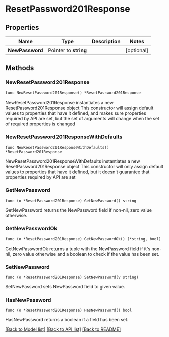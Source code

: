 # ResetPassword201Response

## Properties

Name | Type | Description | Notes
------------ | ------------- | ------------- | -------------
**NewPassword** | Pointer to **string** |  | [optional] 

## Methods

### NewResetPassword201Response

`func NewResetPassword201Response() *ResetPassword201Response`

NewResetPassword201Response instantiates a new ResetPassword201Response object
This constructor will assign default values to properties that have it defined,
and makes sure properties required by API are set, but the set of arguments
will change when the set of required properties is changed

### NewResetPassword201ResponseWithDefaults

`func NewResetPassword201ResponseWithDefaults() *ResetPassword201Response`

NewResetPassword201ResponseWithDefaults instantiates a new ResetPassword201Response object
This constructor will only assign default values to properties that have it defined,
but it doesn't guarantee that properties required by API are set

### GetNewPassword

`func (o *ResetPassword201Response) GetNewPassword() string`

GetNewPassword returns the NewPassword field if non-nil, zero value otherwise.

### GetNewPasswordOk

`func (o *ResetPassword201Response) GetNewPasswordOk() (*string, bool)`

GetNewPasswordOk returns a tuple with the NewPassword field if it's non-nil, zero value otherwise
and a boolean to check if the value has been set.

### SetNewPassword

`func (o *ResetPassword201Response) SetNewPassword(v string)`

SetNewPassword sets NewPassword field to given value.

### HasNewPassword

`func (o *ResetPassword201Response) HasNewPassword() bool`

HasNewPassword returns a boolean if a field has been set.


[[Back to Model list]](../README.md#documentation-for-models) [[Back to API list]](../README.md#documentation-for-api-endpoints) [[Back to README]](../README.md)


